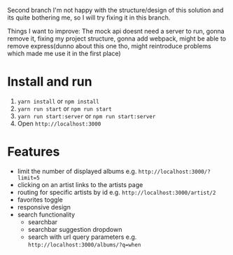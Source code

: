 Second branch
I'm not happy with the structure/design of this solution and its quite bothering me, so I will try fixing it in this branch.

Things I want to improve: The mock api doesnt need a server to run, gonna remove it, fixing my project structure, gonna add webpack, might be able to remove express(dunno about this one tho, might reintroduce problems which made me use it in the first place)


# Install and run
1. `yarn install` or `npm install`
2. `yarn run start` or `npm run start`
3. `yarn run start:server` or `npm run start:server`
4. Open `http://localhost:3000`

# Features
* limit the number of displayed albums e.g. `http://localhost:3000/?limit=5`
* clicking on an artist links to the artists page
* routing for specific artists by id e.g. `http://localhost:3000/artist/2`
* favorites toggle
* responsive design
* search functionality
  * searchbar
  * searchbar suggestion dropdown
  * search with url query parameters e.g. `http://localhost:3000/albums/?q=when`
